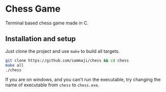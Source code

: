 # Chess Game

Terminal based chess game made in C.

## Installation and setup

Just clone the project and use `make` to build all targets.

```bash
git clone https://github.com/sammaji/chess && cd chess
make all
./chess
```

If you are on windows, and you can't run the executable, try changing the name of executable from `chess` to `chess.exe`.

